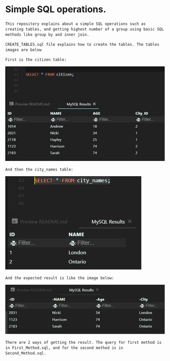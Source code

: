 # Simple SQL operations.

`This repository explains about a simple SQL operations such as creating tables, and getting highest number of a group using basic SQL methods like group by and inner join.`

`CREATE_TABLES.sql file explains how to create the tables. The tables images are below`

`First is the citizen table:`

![citizen_table](captures/citizen_table.JPG)

`And then the city_names table:`

![city_names](captures/city_names_table.JPG)


`And the expected result is like the image below:`

![result](captures/result.JPG)

`There are 2 ways of getting the result. The query for first method is in First_Method.sql, and for the second method is in Second_Method.sql.`